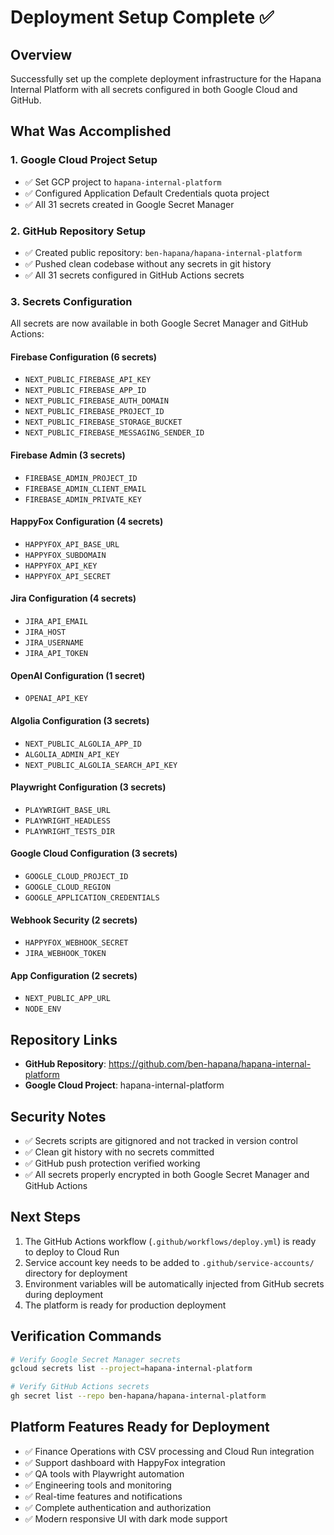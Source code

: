 # Deployment Setup Complete ✅

## Overview
Successfully set up the complete deployment infrastructure for the Hapana Internal Platform with all secrets configured in both Google Cloud and GitHub.

## What Was Accomplished

### 1. Google Cloud Project Setup
- ✅ Set GCP project to `hapana-internal-platform`
- ✅ Configured Application Default Credentials quota project
- ✅ All 31 secrets created in Google Secret Manager

### 2. GitHub Repository Setup
- ✅ Created public repository: `ben-hapana/hapana-internal-platform`
- ✅ Pushed clean codebase without any secrets in git history
- ✅ All 31 secrets configured in GitHub Actions secrets

### 3. Secrets Configuration
All secrets are now available in both Google Secret Manager and GitHub Actions:

#### Firebase Configuration (6 secrets)
- `NEXT_PUBLIC_FIREBASE_API_KEY`
- `NEXT_PUBLIC_FIREBASE_APP_ID`
- `NEXT_PUBLIC_FIREBASE_AUTH_DOMAIN`
- `NEXT_PUBLIC_FIREBASE_PROJECT_ID`
- `NEXT_PUBLIC_FIREBASE_STORAGE_BUCKET`
- `NEXT_PUBLIC_FIREBASE_MESSAGING_SENDER_ID`

#### Firebase Admin (3 secrets)
- `FIREBASE_ADMIN_PROJECT_ID`
- `FIREBASE_ADMIN_CLIENT_EMAIL`
- `FIREBASE_ADMIN_PRIVATE_KEY`

#### HappyFox Configuration (4 secrets)
- `HAPPYFOX_API_BASE_URL`
- `HAPPYFOX_SUBDOMAIN`
- `HAPPYFOX_API_KEY`
- `HAPPYFOX_API_SECRET`

#### Jira Configuration (4 secrets)
- `JIRA_API_EMAIL`
- `JIRA_HOST`
- `JIRA_USERNAME`
- `JIRA_API_TOKEN`

#### OpenAI Configuration (1 secret)
- `OPENAI_API_KEY`

#### Algolia Configuration (3 secrets)
- `NEXT_PUBLIC_ALGOLIA_APP_ID`
- `ALGOLIA_ADMIN_API_KEY`
- `NEXT_PUBLIC_ALGOLIA_SEARCH_API_KEY`

#### Playwright Configuration (3 secrets)
- `PLAYWRIGHT_BASE_URL`
- `PLAYWRIGHT_HEADLESS`
- `PLAYWRIGHT_TESTS_DIR`

#### Google Cloud Configuration (3 secrets)
- `GOOGLE_CLOUD_PROJECT_ID`
- `GOOGLE_CLOUD_REGION`
- `GOOGLE_APPLICATION_CREDENTIALS`

#### Webhook Security (2 secrets)
- `HAPPYFOX_WEBHOOK_SECRET`
- `JIRA_WEBHOOK_TOKEN`

#### App Configuration (2 secrets)
- `NEXT_PUBLIC_APP_URL`
- `NODE_ENV`

## Repository Links
- **GitHub Repository**: https://github.com/ben-hapana/hapana-internal-platform
- **Google Cloud Project**: hapana-internal-platform

## Security Notes
- ✅ Secrets scripts are gitignored and not tracked in version control
- ✅ Clean git history with no secrets committed
- ✅ GitHub push protection verified working
- ✅ All secrets properly encrypted in both Google Secret Manager and GitHub Actions

## Next Steps
1. The GitHub Actions workflow (`.github/workflows/deploy.yml`) is ready to deploy to Cloud Run
2. Service account key needs to be added to `.github/service-accounts/` directory for deployment
3. Environment variables will be automatically injected from GitHub secrets during deployment
4. The platform is ready for production deployment

## Verification Commands
```bash
# Verify Google Secret Manager secrets
gcloud secrets list --project=hapana-internal-platform

# Verify GitHub Actions secrets
gh secret list --repo ben-hapana/hapana-internal-platform
```

## Platform Features Ready for Deployment
- ✅ Finance Operations with CSV processing and Cloud Run integration
- ✅ Support dashboard with HappyFox integration
- ✅ QA tools with Playwright automation
- ✅ Engineering tools and monitoring
- ✅ Real-time features and notifications
- ✅ Complete authentication and authorization
- ✅ Modern responsive UI with dark mode support 